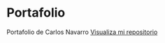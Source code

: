 # Portafolio
Portafolio de Carlos Navarro
<a href=" https://cnr117.github.io/Portafolio/">Visualiza mi repositorio</a>
